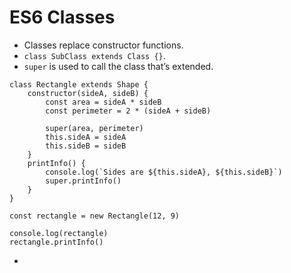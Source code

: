 # ES6 Classes
- Classes replace constructor functions.
- `class SubClass extends Class {}`.
- `super` is used to call the class that’s extended.

```
class Rectangle extends Shape {
	constructor(sideA, sideB) {
		const area = sideA * sideB
		const perimeter = 2 * (sideA + sideB)
		
		super(area, perimeter)
		this.sideA = sideA
		this.sideB = sideB
	}
	printInfo() {
		console.log(`Sides are ${this.sideA}, ${this.sideB}`)
		super.printInfo()
	}
}

const rectangle = new Rectangle(12, 9)

console.log(rectangle)
rectangle.printInfo()
```

- 